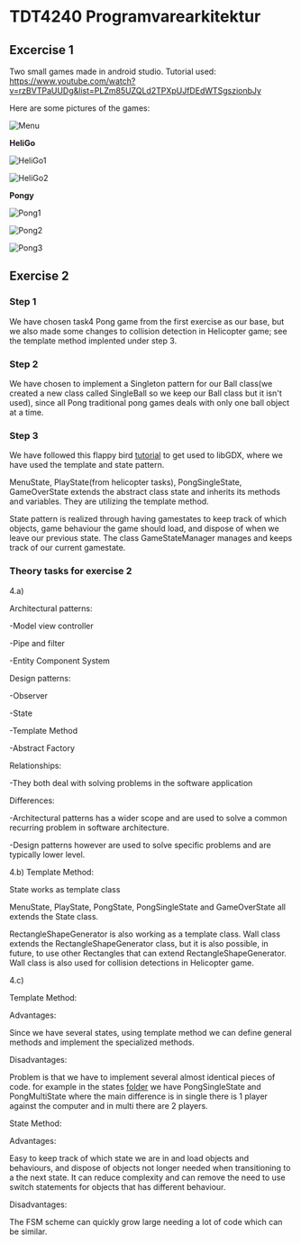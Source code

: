 # TDT4240 Programvarearkitektur

## Excercise 1

Two small games made in android studio.
Tutorial used: https://www.youtube.com/watch?v=rzBVTPaUUDg&list=PLZm85UZQLd2TPXpUJfDEdWTSgszionbJy 

Here are some pictures of the games:

![Menu](https://user-images.githubusercontent.com/44194036/73175580-d2c7a880-410a-11ea-80c5-3f0da7391ada.PNG)

**HeliGo**

![HeliGo1](https://user-images.githubusercontent.com/44194036/73175622-e6730f00-410a-11ea-94dd-acf1ee7b6e07.PNG)

![HeliGo2](https://user-images.githubusercontent.com/44194036/73175638-ee32b380-410a-11ea-865e-e5d112956202.PNG)

**Pongy**

![Pong1](https://user-images.githubusercontent.com/44194036/73175654-f4289480-410a-11ea-86a3-1c5e2d10054c.PNG)

![Pong2](https://user-images.githubusercontent.com/44194036/73175662-f985df00-410a-11ea-8bf1-e39f9582293d.PNG)

![Pong3](https://user-images.githubusercontent.com/44194036/73175676-ff7bc000-410a-11ea-8123-00e44834c690.PNG)

## Exercise 2

### Step 1

We have chosen task4 Pong game from the first exercise as our base, but we 
also made some changes to collision detection in Helicopter game;
see the template method implented under step 3. 

### Step 2

We have chosen to implement a Singleton pattern for our Ball class(we
created a new class called SingleBall so we keep our Ball class but it
isn't used), since all Pong traditional pong games deals with only one
ball object at a time.

### Step 3

We have followed this flappy bird [tutorial](https://www.youtube.com/watch?v=rzBVTPaUUDg&list=PLZm85UZQLd2TPXpUJfDEdWTSgszionbJy)
to get used to libGDX, where we have used the template and state pattern.

MenuState, PlayState(from helicopter tasks), PongSingleState, GameOverState
extends the abstract class state and inherits its methods and variables.
They are utilizing the template method.

State pattern is realized through having gamestates to keep track of
which objects, game behaviour the game should load, and dispose of when
we leave our previous state. The class GameStateManager manages and keeps
track of our current gamestate.


### Theory tasks for exercise 2

4.a)

Architectural patterns:

-Model view controller

-Pipe and filter

-Entity Component System

Design patterns:

-Observer

-State

-Template Method

-Abstract Factory


Relationships:

-They both deal with solving problems in the software application

Differences:

-Architectural patterns has a wider scope and are used to solve a common
 recurring problem in software architecture.

-Design patterns however are used to solve specific problems and are
typically lower level.

4.b)
Template Method:

State works as template class

MenuState, PlayState, PongState, PongSingleState and GameOverState all
extends the State class.

RectangleShapeGenerator is also working as a template class. Wall class extends
the RectangleShapeGenerator class, but it is also possible, in future, 
to use other Rectangles that can extend RectangleShapeGenerator.
Wall class is also used for collision detections in Helicopter game. 

4.c)

Template Method:

Advantages:

Since we have several states, using template method we can define
general methods and implement the specialized methods.

Disadvantages:

Problem is that we have to implement several almost identical pieces of
code. for example in the states [folder](https://github.com/harkamalsi/Helicopter/tree/master/core/src/com/mygdx/game/states)
we have PongSingleState and PongMultiState where the main difference is
in single there is 1 player against the computer and in multi there are
2 players.

State Method:

Advantages:

Easy to keep track of which state we are in and load objects and behaviours,
and dispose of objects not longer needed when transitioning to a the next
state. It can reduce complexity and can remove the need to use switch
statements for objects that has different behaviour.

Disadvantages:

The FSM scheme can quickly grow large needing a lot of code which can be
similar.



